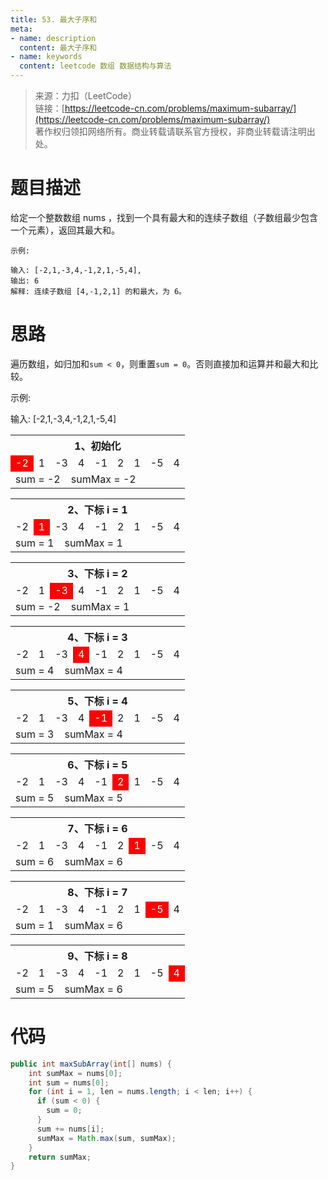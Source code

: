```yaml
---
title: 53. 最大子序和
meta:
- name: description 
  content: 最大子序和
- name: keywords
  content: leetcode 数组 数据结构与算法
---
```


> 来源：力扣（LeetCode）  
链接：[https://leetcode-cn.com/problems/maximum-subarray/](https://leetcode-cn.com/problems/maximum-subarray/)  
著作权归领扣网络所有。商业转载请联系官方授权，非商业转载请注明出处。

# 题目描述
给定一个整数数组 nums ，找到一个具有最大和的连续子数组（子数组最少包含一个元素），返回其最大和。
```
示例:

输入: [-2,1,-3,4,-1,2,1,-5,4],
输出: 6
解释: 连续子数组 [4,-1,2,1] 的和最大，为 6。
```
# 思路
遍历数组，如归加和`sum < 0`，则重置`sum = 0`。否则直接加和运算并和最大和比较。

示例:

输入: [-2,1,-3,4,-1,2,1,-5,4]

<table> <tr> <th colspan=9>1、初始化</th> </tr> <tr> <td style="background:red; color:#fff">-2</td> <td>1</td> <td>-3</td> <td>4</td> <td>-1</td> <td>2</td> <td>1</td> <td>-5</td> <td>4</td> </tr> <tr> <td colspan=9>sum = -2&nbsp;&nbsp;&nbsp;&nbsp;sumMax = -2</td> </tr> </table>

<table> <tr> <th colspan=9>2、下标 i = 1</th> </tr> <tr> <td>-2</td> <td style="background:red; color:#fff">1</td> <td>-3</td> <td>4</td> <td>-1</td> <td>2</td> <td>1</td> <td>-5</td> <td>4</td> </tr> <tr> <td colspan=9>sum = 1&nbsp;&nbsp;&nbsp;&nbsp;sumMax = 1</td> </tr> </table>

<table> <tr> <th colspan=9>3、下标 i = 2</th> </tr> <tr> <td>-2</td> <td>1</td> <td style="background:red; color:#fff">-3</td> <td>4</td> <td>-1</td> <td>2</td> <td>1</td> <td>-5</td> <td>4</td> </tr> <tr> <td colspan=9>sum = -2&nbsp;&nbsp;&nbsp;&nbsp;sumMax = 1</td> </tr> </table>

<table> <tr> <th colspan=9>4、下标 i = 3</th> </tr> <tr> <td>-2</td> <td>1</td> <td>-3</td> <td style="background:red; color:#fff">4</td> <td>-1</td> <td>2</td> <td>1</td> <td>-5</td> <td>4</td> </tr> <tr> <td colspan=9>sum = 4&nbsp;&nbsp;&nbsp;&nbsp;sumMax = 4</td> </tr> </table>

<table> <tr> <th colspan=9>5、下标 i = 4</th> </tr> <tr> <td>-2</td> <td>1</td> <td>-3</td> <td>4</td> <td style="background:red; color:#fff">-1</td> <td>2</td> <td>1</td> <td>-5</td> <td>4</td> </tr> <tr> <td colspan=9>sum = 3&nbsp;&nbsp;&nbsp;&nbsp;sumMax = 4</td> </tr> </table>

<table> <tr> <th colspan=9>6、下标 i = 5</th> </tr> <tr> <td>-2</td> <td>1</td> <td>-3</td> <td>4</td> <td>-1</td> <td style="background:red; color:#fff">2</td> <td>1</td> <td>-5</td> <td>4</td> </tr> <tr> <td colspan=9>sum = 5&nbsp;&nbsp;&nbsp;&nbsp;sumMax = 5</td> </tr> </table>

<table> <tr> <th colspan=9>7、下标 i = 6</th> </tr> <tr> <td>-2</td> <td>1</td> <td>-3</td> <td>4</td> <td>-1</td> <td >2</td> <td style="background:red; color:#fff">1</td> <td>-5</td> <td>4</td> </tr> <tr> <td colspan=9>sum = 6&nbsp;&nbsp;&nbsp;&nbsp;sumMax = 6</td> </tr> </table>

<table> <tr> <th colspan=9>8、下标 i = 7</th> </tr> <tr> <td>-2</td> <td>1</td> <td>-3</td> <td>4</td> <td>-1</td> <td >2</td> <td>1</td> <td style="background:red; color:#fff">-5</td> <td>4</td> </tr> <tr> <td colspan=9>sum = 1&nbsp;&nbsp;&nbsp;&nbsp;sumMax = 6</td> </tr> </table>

<table> <tr> <th colspan=9>9、下标 i = 8</th> </tr> <tr> <td>-2</td> <td>1</td> <td>-3</td> <td>4</td> <td>-1</td> <td >2</td> <td>1</td> <td>-5</td> <td style="background:red; color:#fff">4</td> </tr> <tr> <td colspan=9>sum = 5&nbsp;&nbsp;&nbsp;&nbsp;sumMax = 6</td> </tr> </table>

# 代码
```java
public int maxSubArray(int[] nums) {
    int sumMax = nums[0];
    int sum = nums[0];
    for (int i = 1, len = nums.length; i < len; i++) {
      if (sum < 0) {
        sum = 0;
      }
      sum += nums[i];
      sumMax = Math.max(sum, sumMax);
    }
    return sumMax;
}
```